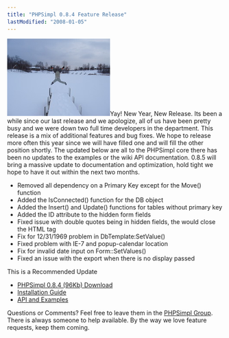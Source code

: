```yaml
---
title: "PHPSimpl 0.8.4 Feature Release"
lastModified: "2008-01-05"
---
```


[![Jumping into the lake](/images/2159763083_11518964c1_m.jpg)](http://www.flickr.com/photos/dorkstyle/2159763083/ "Jumping into the lake by Dorkstyle, on Flickr")Yay! New Year, New Release. Its been a while since our last release and we apologize, all of us have been pretty busy and we were down two full time developers in the department. This release is a mix of additional features and bug fixes. We hope to release more often this year since we will have filled one and will fill the other position shortly. The updated below are all to the PHPSimpl core there has been no updates to the examples or the wiki API documentation. 0.8.5 will bring a massive update to documentation and optimization, hold tight we hope to have it out within the next two months.

- Removed all dependency on a Primary Key except for the Move() function
- Added the IsConnected() function for the DB object
- Added the Insert() and Update() functions for tables without primary key
- Added the ID attribute to the hidden form fields
- Fixed issue with double quotes being in hidden fields, the would close the HTML tag
- Fix for 12/31/1969 problem in DbTemplate:SetValue()
- Fixed problem with IE-7 and popup-calendar location
- Fix for invalid date input on Form::SetValues()
- Fixed an issue with the export when there is no display passed

This is a Recommended Update

- [PHPSimpl 0.8.4 (96Kb) Download](http://phpsimpl.googlecode.com/files/phpsimpl-0.8.4.zip)
- [Installation Guide](http://code.google.com/p/phpsimpl/wiki/Installation)
- [API and Examples](http://code.google.com/p/phpsimpl/wiki/BaseClasses)

Questions or Comments? Feel free to leave them in the [PHPSimpl Group](http://groups.google.com/group/phpsimpl). There is always someone to help available. By the way we love feature requests, keep them coming.
